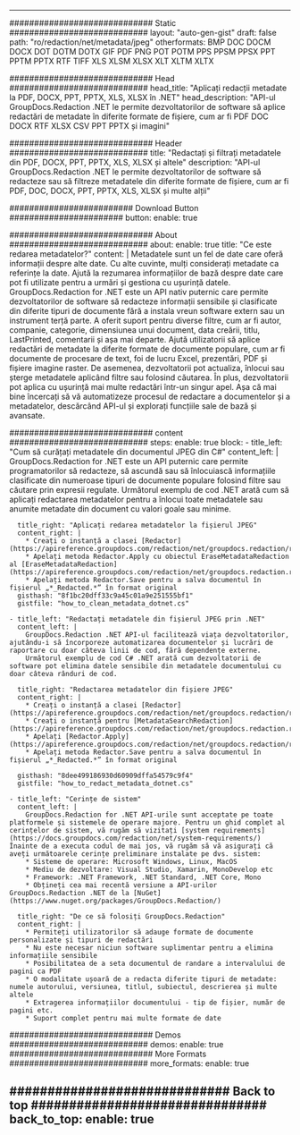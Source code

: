 
---
############################# Static ############################
layout: "auto-gen-gist" 
draft: false
path: "ro/redaction/net/metadata/jpeg"
otherformats: BMP DOC DOCM DOCX DOT DOTM DOTX GIF PDF PNG POT POTM PPS PPSM PPSX PPT PPTM PPTX RTF TIFF XLS XLSM XLSX XLT XLTM XLTX  

############################# Head ############################
head_title: "Aplicați redacții metadate la PDF, DOCX, PPT, PPTX, XLS, XLSX în .NET"
head_description: "API-ul GroupDocs.Redaction .NET le permite dezvoltatorilor de software să aplice redactări de metadate în diferite formate de fișiere, cum ar fi PDF DOC DOCX RTF XLSX CSV PPT PPTX și imagini"

############################# Header ############################
title: "Redactați și filtrați metadatele din PDF, DOCX, PPT, PPTX, XLS, XLSX și altele"
description: "API-ul GroupDocs.Redaction .NET le permite dezvoltatorilor de software să redacteze sau să filtreze metadatele din diferite formate de fișiere, cum ar fi PDF, DOC, DOCX, PPT, PPTX, XLS, XLSX și multe alții"

######################### Download Button #######################
button:
    enable: true

############################# About ############################
about:
    enable: true
    title: "Ce este redarea metadatelor?"
    content: |
        Metadatele sunt un fel de date care oferă informații despre alte date. Cu alte cuvinte, mulți considerați metadate ca referințe la date. Ajută la rezumarea informațiilor de bază despre date care pot fi utilizate pentru a urmări și gestiona cu ușurință datele. GroupDocs.Redaction for .NET este un API nativ puternic care permite dezvoltatorilor de software să redacteze informații sensibile și clasificate din diferite tipuri de documente fără a instala vreun software extern sau un instrument terță parte. A oferit suport pentru diverse filtre, cum ar fi autor, companie, categorie, dimensiunea unui document, data creării, titlu, LastPrinted, comentarii și așa mai departe. Ajută utilizatorii să aplice redactări de metadate la diferite formate de documente populare, cum ar fi documente de procesare de text, foi de lucru Excel, prezentări, PDF și fișiere imagine raster. De asemenea, dezvoltatorii pot actualiza, înlocui sau șterge metadatele aplicând filtre sau folosind căutarea. În plus, dezvoltatorii pot aplica cu ușurință mai multe redactări într-un singur apel. Așa că mai bine încercați să vă automatizeze procesul de redactare a documentelor și a metadatelor, descărcând API-ul și explorați funcțiile sale de bază și avansate.

############################# content ############################
steps:
    enable: true
    block:
    - title_left: "Cum să curățați metadatele din documentul JPEG din C#"
      content_left: |
        GroupDocs.Redaction for .NET este un API puternic care permite programatorilor să redacteze, să ascundă sau să înlocuiască informațiile clasificate din numeroase tipuri de documente populare folosind filtre sau căutare prin expresii regulate.
        Următorul exemplu de cod .NET arată cum să aplicați redactarea metadatelor pentru a înlocui toate metadatele sau anumite metadate din document cu valori goale sau minime.

      title_right: "Aplicați redarea metadatelor la fișierul JPEG"
      content_right: |
        * Creați o instanță a clasei [Redactor](https://apireference.groupdocs.com/redaction/net/groupdocs.redaction/redactor)
        * Apelați metoda Redactor.Apply cu obiectul EraseMetadataRedaction al [EraseMetadataRedaction](https://apireference.groupdocs.com/redaction/net/groupdocs.redaction.redactions/erasemetadataredaction)
        * Apelați metoda Redactor.Save pentru a salva documentul în fișierul „*_Redacted.*” în format original        
      gisthash: "8f1bc20dff33c9a45c01a9e251555bf1"
      gistfile: "how_to_clean_metadata_dotnet.cs"

    - title_left: "Redactați metadatele din fișierul JPEG prin .NET"
      content_left: |
        GroupDocs.Redaction .NET API-ul facilitează viața dezvoltatorilor, ajutându-i să încorporeze automatizarea documentelor și lucrări de raportare cu doar câteva linii de cod, fără dependențe externe.
        Următorul exemplu de cod C# .NET arată cum dezvoltatorii de software pot elimina datele sensibile din metadatele documentului cu doar câteva rânduri de cod.
        
      title_right: "Redactarea metadatelor din fișiere JPEG"
      content_right: |
        * Creați o instanță a clasei [Redactor](https://apireference.groupdocs.com/redaction/net/groupdocs.redaction/redactor)
        * Creați o instanță pentru [MetadataSearchRedaction](https://apireference.groupdocs.com/redaction/net/groupdocs.redaction.redactions/metadatasearchredaction)
        * Apelați [Redactor.Apply](https://apireference.groupdocs.com/redaction/net/groupdocs.redaction/redactor/methods/apply/index) 
        * Apelați metoda Redactor.Save pentru a salva documentul în fișierul „*_Redacted.*” în format original
        
      gisthash: "8dee499186930d60909dffa54579c9f4"
      gistfile: "how_to_redact_metadata_dotnet.cs"

    - title_left: "Cerințe de sistem"
      content_left: |
        GroupDocs.Redaction for .NET API-urile sunt acceptate pe toate platformele și sistemele de operare majore. Pentru un ghid complet al cerințelor de sistem, vă rugăm să vizitați [system requirements](https://docs.groupdocs.com/redaction/net/system-requirements/) Înainte de a executa codul de mai jos, vă rugăm să vă asigurați că aveți următoarele cerințe preliminare instalate pe dvs. sistem:
        * Sisteme de operare: Microsoft Windows, Linux, MacOS
        * Mediu de dezvoltare: Visual Studio, Xamarin, MonoDevelop etc
        * Framework: .NET Framework, .NET Standard, .NET Core, Mono
        * Obțineți cea mai recentă versiune a API-urilor GroupDocs.Redaction .NET de la [NuGet](https://www.nuget.org/packages/GroupDocs.Redaction/)
        
      title_right: "De ce să folosiți GroupDocs.Redaction"
      content_right: |
        * Permiteți utilizatorilor să adauge formate de documente personalizate și tipuri de redactări
        * Nu este necesar niciun software suplimentar pentru a elimina informațiile sensibile
        * Posibilitatea de a seta documentul de randare a intervalului de pagini ca PDF
        * O modalitate ușoară de a redacta diferite tipuri de metadate: numele autorului, versiunea, titlul, subiectul, descrierea și multe altele
        * Extragerea informațiilor documentului - tip de fișier, număr de pagini etc.
        * Suport complet pentru mai multe formate de date

############################# Demos ############################
demos:
    enable: true
############################# More Formats ############################
more_formats:
    enable: true

############################# Back to top ###############################
back_to_top:
    enable: true
---